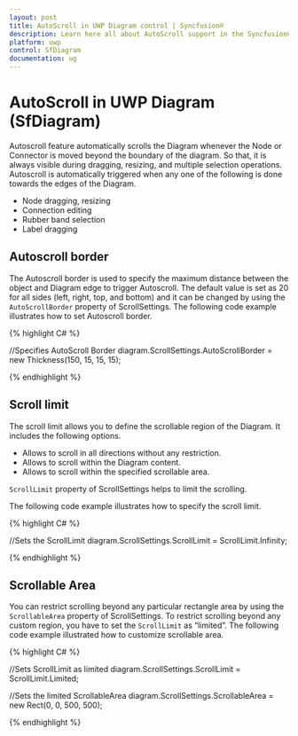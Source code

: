 ```yaml
---
layout: post
title: AutoScroll in UWP Diagram control | Syncfusion®
description: Learn here all about AutoScroll support in the Syncfusion® UWP Diagram (SfDiagram) control and more.
platform: uwp
control: SfDiagram
documentation: ug
---
```


# AutoScroll in UWP Diagram (SfDiagram)

Autoscroll feature automatically scrolls the Diagram whenever the Node or Connector is moved beyond the boundary of the diagram. So that, it is always visible during dragging, resizing, and multiple selection operations. Autoscroll is automatically triggered when any one of the following is done towards the edges of the Diagram.

* Node dragging, resizing
* Connection editing
* Rubber band selection
* Label dragging

## Autoscroll border

The Autoscroll border is used to specify the maximum distance between the object and Diagram edge to trigger Autoscroll. The default value is set as 20 for all sides (left, right, top, and bottom) and it can be changed by using the `AutoScrollBorder` property of ScrollSettings. The following code example illustrates how to set Autoscroll border.

{% highlight C# %}

//Specifies AutoScroll Border
diagram.ScrollSettings.AutoScrollBorder = new Thickness(150, 15, 15, 15);

{% endhighlight %}

## Scroll limit

The scroll limit allows you to define the scrollable region of the Diagram. It includes the following options.

* Allows to scroll in all directions without any restriction.
* Allows to scroll within the Diagram content.
* Allows to scroll within the specified scrollable area.

`ScrollLimit` property of ScrollSettings helps to limit the scrolling.

The following code example illustrates how to specify the scroll limit.

{% highlight C# %}

//Sets the ScrollLimit
diagram.ScrollSettings.ScrollLimit = ScrollLimit.Infinity;

{% endhighlight %}

## Scrollable Area

You can restrict scrolling beyond any particular rectangle area by using the `ScrollableArea` property of ScrollSettings. To restrict scrolling beyond any custom region, you have to set the `ScrollLimit` as “limited”. The following code example illustrated how to customize scrollable area.

{% highlight C# %}

//Sets ScrollLimit as limited
diagram.ScrollSettings.ScrollLimit = ScrollLimit.Limited;

//Sets the limited ScrollableArea
diagram.ScrollSettings.ScrollableArea = new Rect(0, 0, 500, 500);

{% endhighlight %}
